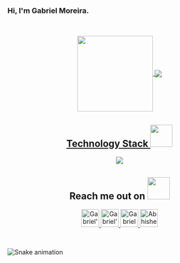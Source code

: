 ### Hi, I'm Gabriel Moreira.

<br />

<p align="center">
  <a href="https://github.com/gaabrielmooreira">
   <img align="center" height="170" src="https://github-readme-stats.vercel.app/api/top-langs/?username=gaabrielmooreira&layout=compact&langs_count=16&theme=dracula"/>
  <img align="center" src="https://github-readme-stats.vercel.app/api?username=gaabrielmooreira&show_icons=true&theme=dracula&include_all_commits=true&count_private=true&hide=issues"/>
</p>


<!-- Hi, i'm Gabriel, student of Full Stack Development. My first contact with this area was in 2011, when i was in the high school and i made a course of Computing on CEFET. And from 2019, I'm dedicating all of my time in this, and i'm really enjoying this. In my lasts 6 months, i have studied front-end, HTML,CSS,Js,ReactJs with styled-components, how to request API's and build some applications. And now i'm learning about NodeJs for back-end. -->


<h2 align="center">Technology Stack <img src="https://github.com/ritik307/ritik307/blob/main/images/laptop.gif" width="50"></h2>
  
<p align="center">
  <a href="https://skillicons.dev">
    <img src="https://skillicons.dev/icons?i=html,css,js,react,nodejs,github,git" />
  </a>
</p>
  
<h2 align="center">Reach me out on <img src="https://media0.giphy.com/media/jqNPzdTTxQfOgOqpO4/source.gif" width="50"></h2>
  
<p align="center">
  <a href="https://www.instagram.com/gabrielmlimeira/">
    <img alt="Gabriel's Instagram" width="40px" src="https://raw.githubusercontent.com/hussainweb/hussainweb/main/icons/instagram.png" />
  </a>
  
  <a href="https://discord.gg/4nJcN428">
    <img alt="Gabriel's Discord" width="40px" src="https://raw.githubusercontent.com/peterthehan/peterthehan/master/assets/discord.svg" />
  </a>
  
  <a href="https://twitter.com/gaabrielmo">
    <img alt="Gabriel Moreira | Twitter" width="40px"                    src="https://raw.githubusercontent.com/peterthehan/peterthehan/master/assets/twitter.svg" />
  </a>
  
  <a href="https://www.linkedin.com/in/gaabrielmooreira/">
    <img alt="Abhishek's LinkedIN" width="40px" src="https://raw.githubusercontent.com/peterthehan/peterthehan/master/assets/linkedin.svg"/>
  </a>
</p>

<br>
  
![Snake animation](https://github.com/gaabrielmooreira/gaabrielmooreira/blob/output/github-contribution-grid-snake.svg)
